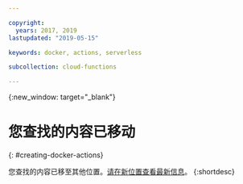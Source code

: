 ```yaml
---

copyright:
  years: 2017, 2019
lastupdated: "2019-05-15"

keywords: docker, actions, serverless

subcollection: cloud-functions

---
```


{:new_window: target="_blank"}
# 您查找的内容已移动
{: #creating-docker-actions}

您查找的内容已移至其他位置。[请在新位置查看最新信息](/docs/openwhisk?topic=cloud-functions-prep#prep_docker)。
{:shortdesc}
